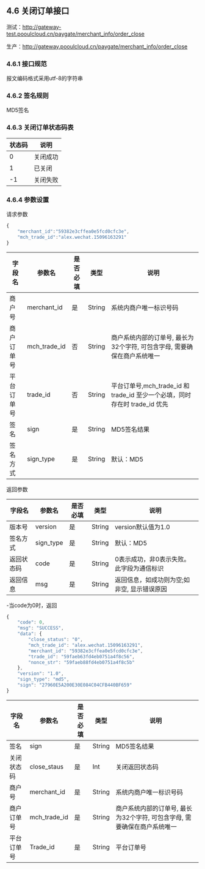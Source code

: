 ## 4.6 关闭订单接口

测试：http://gateway-test.pooulcloud.cn/paygate/merchant_info/order_close

生产：http://gateway.pooulcloud.cn/paygate/merchant_info/order_close

### 4.6.1  接口规范

报文编码格式采用utf-8的字符串

### 4.6.2 签名规则
MD5签名

### 4.6.3 关闭订单状态码表

状态码|说明
---|---
0|	关闭成功
1|	已关闭
-1|	关闭失败


### 4.6.4 参数设置

请求参数

```javascript
{
    "merchant_id":"59382e3cffea0e5fcd0cfc3e",
    "mch_trade_id":"alex.wechat.15096163291"
}
```

字段名|	参数名|		是否必填|		类型|		说明
---|---|---|---|---
商户号|	merchant_id	|是	|String|	系统内商户唯一标识号码
商户订单号|	mch_trade_id|	否	|String	|商户系统内部的订单号, 最长为32个字符, 可包含字母, 需要确保在商户系统唯一
平台订单号|	 trade_id|否|	String|	平台订单号,mch_trade_id 和 trade_id 至少一个必填，同时存在时 trade_id 优先
签名|	sign|	是|	String|	MD5签名结果
签名方式|sign_type|是|String|默认：MD5



返回参数

字段名|	参数名|		是否必填|		类型|		说明
---|---|---|---|---
版本号|	version	|是|	String|	version默认值为1.0
签名方式|	sign_type|	是	|	String|	默认：MD5
返回状态码|	code|	是|	String|	0表示成功，非0表示失败。 此字段为通信标识
返回信息|	msg	|		是|	String|	返回信息，如成功则为空;如非空, 显示错误原因

-当code为0时，返回

```javascript
{
    "code": 0,
    "msg": "SUCCESS",
    "data": {
        "close_status": "0",
        "mch_trade_id": "alex.wechat.15096163291",
        "merchant_id": "59382e3cffea0e5fcd0cfc3e",
        "trade_id": "59faeb63fd4eb0751a4f8c56",
        "nonce_str": "59faeb88fd4eb0751a4f8c5b"
    },
    "version": "1.0",
    "sign_type": "md5",
    "sign": "27960E5A200E30E084C04CFB440BF659"
}
```

字段名|	参数名|		是否必填|		类型|		说明
---|---|---|---|---
签名|	sign|	是|	String	|MD5签名结果
关闭状态码|	close_staus|是	|Int|	关闭返回状态码
商户号|	merchant_id	|是	|String	|系统内商户唯一标识号码
商户订单号|	mch_trade_id|	是|	String	|商户系统内部的订单号, 最长为32个字符, 可包含字母, 需要确保在商户系统唯一
平台订单号|	Trade_id|	是|	String|	平台订单号